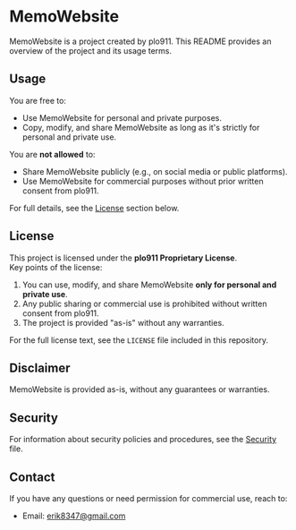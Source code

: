 # MemoWebsite

MemoWebsite is a project created by plo911. This README provides an overview of the project and its usage terms.

## Usage

You are free to:
- Use MemoWebsite for personal and private purposes.
- Copy, modify, and share MemoWebsite as long as it's strictly for personal and private use.

You are **not allowed** to:
- Share MemoWebsite publicly (e.g., on social media or public platforms).
- Use MemoWebsite for commercial purposes without prior written consent from plo911.

For full details, see the [License](#license) section below.

## License

This project is licensed under the **plo911 Proprietary License**.  
Key points of the license:
1. You can use, modify, and share MemoWebsite **only for personal and private use**.
2. Any public sharing or commercial use is prohibited without written consent from plo911.
3. The project is provided "as-is" without any warranties.

For the full license text, see the `LICENSE` file included in this repository.

## Disclaimer

MemoWebsite is provided as-is, without any guarantees or warranties.

## Security

For information about security policies and procedures, see the [Security](#security) file.

## Contact

If you have any questions or need permission for commercial use, reach to:
- Email: [erik8347@gmail.com](mailto:erik8347@gmail.com)
